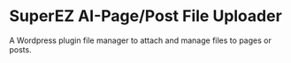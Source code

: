 # SuperEZ AI-Page/Post File Uploader
 A Wordpress plugin file manager to attach and manage files to pages or posts.
